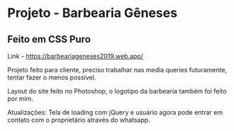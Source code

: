 # Projeto - Barbearia Gêneses
## Feito em CSS Puro

Link - https://barbeariageneses2019.web.app/

Projeto feito para cliente, preciso trabalhar nas media queries futuramente, tentar fazer o menos possível.

Layout do site feito no Photoshop, o logotipo da barbearia também foi feito por mim.

Atualizações: Tela de loading com jQuery e usuário agora pode entrar em contato com o proprietário através do whatsapp.
